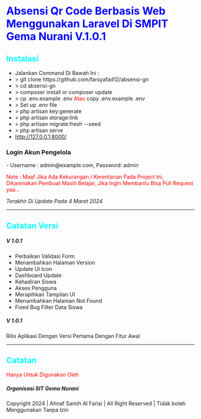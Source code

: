 <h1 style="color:blue">Absensi Qr Code Berbasis Web Menggunakan Laravel Di SMPIT Gema Nurani V.1.0.1</h1>

<h2 style="color:cyan">Instalasi</h2>
<ul>
    <li>Jalankan Command Di Bawah Ini : <br> </li>
    <li> > git clone https://github.com/farsyafad12/absensi-gn</li>
    <li> > cd absensi-gn</li>
    <li> > composer install or composer update</li>
    <li> > cp .env.example .env <span style="color: red;">Atau</span> copy .env.example .env</li>
    <li> > Set up .env file</li>
    <li> > php artisan key:generate</li>
    <li> > php artisan storage:link</li>
    <li> > php artisan migrate:fresh --seed</li>
    <li> > php artisan serve</li>
    <li> <a href="http://127.0.0.1:8000/">http://127.0.0.1:8000/</a> </li>
</ul>

<h3>Login Akun Pengelola</h3>
- Username : admin@example.com, Password: admin

<p style="color:red">Note : Maaf Jika Ada Kekurangan / Kerentanan Pada Project Ini, Dikarenakan Pembuat Masih Belajar, Jika Ingin Membantu Bisa Pull Request yaa...<p>

<p style="font-style: italic;font-size: 14px;">Terakhir Di Update Pada 4 Maret 2024</p>
<hr>

<h2 style="color:cyan">Catatan Versi</h2>

<h5>V 1.0.1</h5>
<ul>
    <li>Perbaikan Validasi Form</li>
    <li>Menambahkan Halaman Version</li>
    <li>Update UI Icon</li>
    <li>Dashboard Update</li>
    <li>Kehadiran Siswa</li>
    <li>Akses Pengguna</li>
    <li>Merapihkan Tampilan UI</li>
    <li>Menambahkan Halaman Not Found</li>
    <li>Fixed Bug Filter Data Siswa</li>
</ul>

<h5>V 1.0.1</h5>
<p>Rilis Aplikasi Dengan Versi Pertama Dengan Fitur Awal</p>

<hr>

<h2 style="color:cyan">Catatan</h2>

<P><span style="color:red">Hanya Untuk Digunakan Oleh</span><h5>Organisasi SIT Gema Nurani</h5> Copyright 2024  | Ahnaf Samih Al Farisi  |  All Right Reserved  |  Tidak boleh Menggunakan Tanpa Izin</P>
